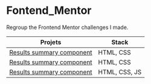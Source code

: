 # Fontend_Mentor

 Regroup the Frontend Mentor challenges I made.

| **Projets**| Stack |
|---------------------------------------|-------------------------|
| [Results summary component](https://github.com/Joeybervin/Fontend_Mentor/tree/main/results-summary-component-main/results-summary-component-main) | HTML, CSS |
| [Results summary component](https://github.com/Joeybervin/Fontend_Mentor/tree/main/qr-code-component-main) | HTML, CSS |
| [Results summary component](https://github.com/Joeybervin/Fontend_Mentor/tree/main/results-summary-component-main/results-summary-component-main) | HTML, CSS, JS |

